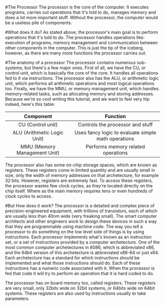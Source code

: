 #The Processor
The processor is the core of the computer. It executes programs, carries out operations that it's told to do, manages memory and does a lot more important stuff. Without the processor, the computer would be a useless pile of components.

#What does it do?
As stated above, the processor's main goal is to perform operations that it's told to do. The processor handles operations like: execution of programs, memory management and communication between other components in the computer. This is just the tip of the iceberg, however, as there are many more functions the processor carries out.

#The anatomy of a processor
The processor contains numerous sub-systems, but there's a few major ones. First of all, we have the CU, or control unit, which is basically the core of the core. It handles all operations fed to it via instructions. The processor also has the ALU, or arithmetic logic unit, which performs all arithmetic operations and most logical operations too. Finally, we have the MMU, or memory management unit, which handles memory-related tasks, such as allocating memory and storing addresses. Because we're so cool writing this tutorial, and we want to feel very hip indeed, here's this table:

|Component|Function|
|:---------:|:--------:|
| CU (Control unit) | Controls the processor and stuff |
| ALU (Arithmetic Logic Unit) | Uses fancy logic to evaluate simple math operations |
| MMU (Memory Management Unit) | Performs memory related operations |

The processor also has some on-chip storage spaces, which are known as registers. These registers come in limited quantity and are usually small in size, only the width of memory addresses on that archetecture, for example 32 bits. However, registers are extremely fast. To access these registers, the processor wastes few clock cycles, as they're located directly on the chip itself. Where as the main memory requires tens or even hundreds of clock cycles to access.

#But How does it work?
The processor is a detailed and complex piece of precision-engineered equipment, with trillions of transistors, each of which are usually less than 40nm wide (very freaking small). The smart computer architects and other engineers work to design these devices in such a way that they are programmable using machine code. The way you tell a processor to do something on the low level side of things is by using instructions. Each processor implements what's known as an instruction set, or a set of instructions provided by a computer archetecture. One of the most common computer archetectures in 8086, which is abbreviated x86, and the 64bit version of this archetecture is abbreviated x86-64 or just x64. Each archetecture has a standard for which instructions should be implemented and what those instructions should do. Each of these instructions has a numeric code associated with it. When the processor is fed that code it will try to perform an operation that it is hard coded to do.

The processor has on board memory too, called registers. These registers are very small, only 32bits wide on 32bit systems, or 64bits wide on 64bit systems. These registers are also used by instructions usually to take parameters.

